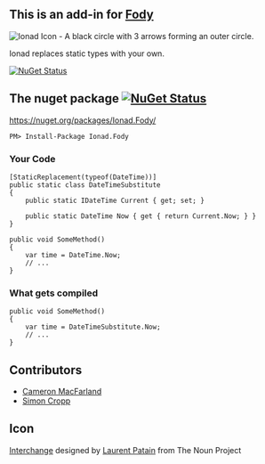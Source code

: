 ## This is an add-in for [Fody](https://github.com/Fody/Fody/) 

![Ionad Icon - A black circle with 3 arrows forming an outer circle.](https://raw.github.com/Fody/Ionad/master/Icons/package_icon.png)

Ionad replaces static types with your own.

[![NuGet Status](https://img.shields.io/gitter/room/fody/fody.svg?style=flat)](https://gitter.im/Fody/Fody)


## The nuget package  [![NuGet Status](http://img.shields.io/nuget/v/Ionad.Fody.svg?style=flat)](https://www.nuget.org/packages/Ionad.Fody/)

https://nuget.org/packages/Ionad.Fody/

    PM> Install-Package Ionad.Fody

### Your Code

    [StaticReplacement(typeof(DateTime))]
    public static class DateTimeSubstitute
    {
        public static IDateTime Current { get; set; }

        public static DateTime Now { get { return Current.Now; } }
    }

    public void SomeMethod()
    {
        var time = DateTime.Now;
        // ...
    }


### What gets compiled 

    public void SomeMethod()
    {
        var time = DateTimeSubstitute.Now;
        // ...
    }

## Contributors

  * [Cameron MacFarland](https://github.com/distantcam)
  * [Simon Cropp](https://github.com/simoncropp)

## Icon

[Interchange](http://thenounproject.com/noun/interchange/#icon-No2031) designed by [Laurent Patain](http://thenounproject.com/____Lo) from The Noun Project

